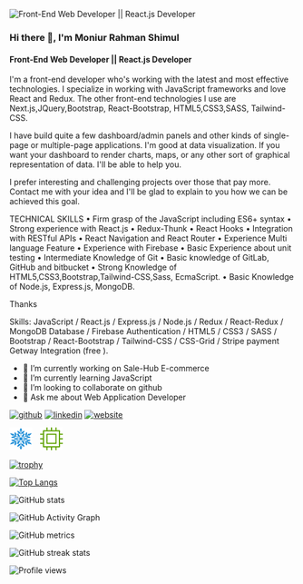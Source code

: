 ![Front-End Web Developer || React.js Developer](https://i.ibb.co/1Zk0TJz/github-profile.png)

### Hi there 👋, I'm Moniur Rahman Shimul
#### Front-End Web Developer || React.js Developer


I'm a front-end developer who's working with the latest and most effective technologies. I specialize in working with JavaScript frameworks and love React and Redux. The other front-end technologies I use are Next.js,JQuery,Bootstrap, React-Bootstrap, HTML5,CSS3,SASS, Tailwind-CSS.

I have build quite a few dashboard/admin panels and other kinds of single-page or multiple-page applications. I'm good at data visualization. If you want your dashboard to render charts, maps, or any other sort of graphical representation of data. I'll be able to help you.

I prefer interesting and challenging projects over those that pay more. Contact me with your idea and I'll be glad to explain to you how we can be achieved this goal.

TECHNICAL SKILLS
• Firm grasp of the JavaScript including ES6+ syntax
• Strong experience with React.js
• Redux-Thunk
• React Hooks
• Integration with RESTful APIs
• React Navigation and React Router
• Experience Multi language Feature
• Experience with Firebase
• Basic Experience about unit testing
• Intermediate Knowledge of Git
• Basic knowledge of GitLab, GitHub and bitbucket
• Strong Knowledge of HTML5,CSS3,Bootstrap,Tailwind-CSS,Sass, EcmaScript.
• Basic Knowledge of Node.js, Express.js, MongoDB.

Thanks

Skills: JavaScript / React.js / Express.js / Node.js / Redux / React-Redux / MongoDB Database / Firebase Authentication / HTML5 / CSS3 / SASS / Bootstrap / React-Bootstrap / Tailwind-CSS / CSS-Grid / Stripe payment Getway Integration (free ).

- 🔭 I’m currently working on Sale-Hub E-commerce 
- 🌱 I’m currently learning JavaScript 
- 👯 I’m looking to collaborate on github 
- 💬 Ask me about Web Application Developer 


[<img src='https://cdn.jsdelivr.net/npm/simple-icons@3.0.1/icons/github.svg' alt='github' height='70'>](https://github.com/Moniur121)  [<img src='https://cdn.jsdelivr.net/npm/simple-icons@3.0.1/icons/linkedin.svg' alt='linkedin' height='40'>](https://www.linkedin.com/in/moniur/)  [<img src='https://cdn.jsdelivr.net/npm/simple-icons@3.0.1/icons/icloud.svg' alt='website' height='40'>](https://moniur.netlify.app)  

<a href='https://archiveprogram.github.com/'><img src='https://raw.githubusercontent.com/acervenky/animated-github-badges/master/assets/acbadge.gif' width='40' height='40'></a> <a href='https://docs.github.com/en/developers'><img src='https://raw.githubusercontent.com/acervenky/animated-github-badges/master/assets/devbadge.gif' width='40' height='40'></a> 

[![trophy](https://github-profile-trophy.vercel.app/?username=Moniur121)](https://github.com/ryo-ma/github-profile-trophy)

[![Top Langs](https://github-readme-stats.vercel.app/api/top-langs/?username=Moniur121)](https://github.com/anuraghazra/github-readme-stats)

![GitHub stats](https://github-readme-stats.vercel.app/api?username=Moniur121&show_icons=true&count_private=true)  

![GitHub Activity Graph](https://activity-graph.herokuapp.com/graph?username=Moniur121)  

![GitHub metrics](https://metrics.lecoq.io/Moniur121)  

![GitHub streak stats](https://github-readme-streak-stats.herokuapp.com/?user=Moniur121)  

![Profile views](https://gpvc.arturio.dev/Moniur121)  

